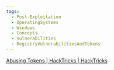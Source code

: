 ```yaml
---
tags:
  - Post-Exploitation
  - OperatingSystems
  - Windows
  - Concepts
  - Vulnerabilities
  - RegistryVulnerabilitiesAndTokens
---
```

[Abusing Tokens | HackTricks | HackTricks](https://book.hacktricks.xyz/windows-hardening/windows-local-privilege-escalation/privilege-escalation-abusing-tokens)

